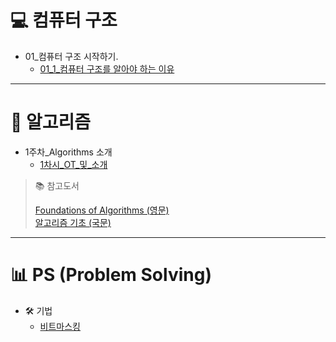 # 💻 컴퓨터 구조

* 01_컴퓨터 구조 시작하기.
  * [01_1_컴퓨터 구조를 알아야 하는 이유](컴퓨터구조/01-1_컴퓨터구조를_알아야하는_이유.md)

---
# 🧠 알고리즘

* 1주차_Algorithms 소개
  * [1차시_OT_및_소개](알고리즘/01-01_OT_및_소개.md)

> 📚 참고도서
>
> [Foundations of Algorithms (영문)](https://product.kyobobook.co.kr/detail/S000003153606)  
> [알고리즘 기초 (국문)](https://product.kyobobook.co.kr/detail/S000001732184)  
---
# 📊 PS (Problem Solving)

* 🛠 기법
  * [비트마스킹](PS/기법/비트마스킹.md)





